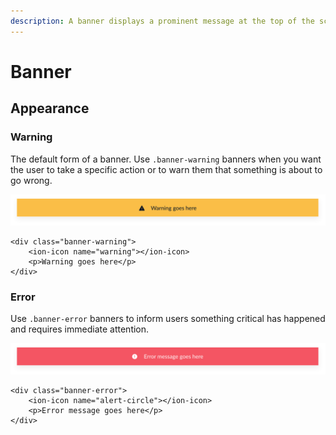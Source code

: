 ```yaml
---
description: A banner displays a prominent message at the top of the screen.
---
```


# Banner

## Appearance

### Warning

The default form of a banner. Use `.banner-warning` banners when you want the user to take a specific action or to warn them that something is about to go wrong.

![](../.gitbook/assets/warning.svg)

```markup
<div class="banner-warning">
    <ion-icon name="warning"></ion-icon>
    <p>Warning goes here</p>
</div>
```

### Error

Use `.banner-error` banners to inform users something critical has happened and requires immediate attention.

![](../.gitbook/assets/error%20%281%29.svg)

```markup
<div class="banner-error">
    <ion-icon name="alert-circle"></ion-icon>
    <p>Error message goes here</p>
</div>
```

